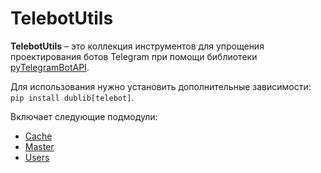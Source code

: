 # TelebotUtils
**TelebotUtils** – это коллекция инструментов для упрощения проектирования ботов Telegram при помощи библиотеки [pyTelegramBotAPI](https://github.com/eternnoir/pyTelegramBotAPI). 

Для использования нужно установить дополнительные зависимости: `pip install dublib[telebot]`.

Включает следующие подмодули:
* [Cache](./Cache.md)
* [Master](./Master.md)
* [Users](./Users.md)